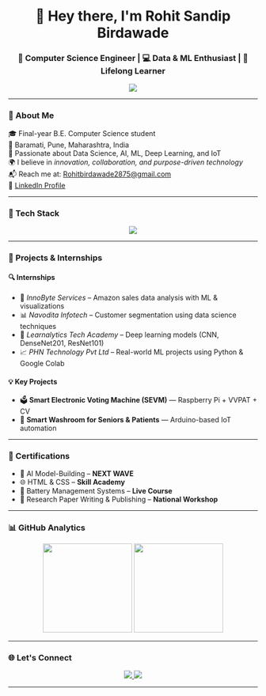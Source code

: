 <h1 align="center">👋 Hey there, I'm Rohit Sandip Birdawade</h1>
<h3 align="center">🧠 Computer Science Engineer | 💻 Data & ML Enthusiast | 🌱 Lifelong Learner</h3>

<p align="center">
  <img src="https://readme-typing-svg.herokuapp.com?color=36BCF7&center=true&vCenter=true&width=600&lines=Final+Year+CS+Student+from+Pune.;Data+Analyst+%7C+ML+%7C+IoT+%7C+Deep+Learning.;I+build+smart+systems+with+real+impact!;Welcome+to+my+GitHub+Universe!+🚀" />
</p>

---

### 🧾 About Me

🎓 Final-year B.E. Computer Science student  
📍 Baramati, Pune, Maharashtra, India  
🧠 Passionate about Data Science, AI, ML, Deep Learning, and IoT  
🌍 I believe in *innovation, collaboration, and purpose-driven technology*  
📬 Reach me at: [Rohitbirdawade2875@gmail.com](mailto:Rohitbirdawade2875@gmail.com)  
🔗 [LinkedIn Profile](https://www.linkedin.com/in/rohit-birdawade-0b4865238)

---

### 🔧 Tech Stack

<p align="center">
  <img src="https://skillicons.dev/icons?i=python,cpp,html,css,raspberrypi,tensorflow,sklearn,arduino,github,git" />
</p>

---

### 🚀 Projects & Internships

#### 🔍 **Internships**
- 🧪 *InnoByte Services* – Amazon sales data analysis with ML & visualizations  
- 📊 *Navodita Infotech* – Customer segmentation using data science techniques  
- 🤖 *Learnalytics Tech Academy* – Deep learning models (CNN, DenseNet201, ResNet101)  
- 📈 *PHN Technology Pvt Ltd* – Real-world ML projects using Python & Google Colab

#### 💡 **Key Projects**
- 🗳️ **Smart Electronic Voting Machine (SEVM)** — Raspberry Pi + VVPAT + CV  
- 🚽 **Smart Washroom for Seniors & Patients** — Arduino-based IoT automation

---

### 📜 Certifications

- 🧠 AI Model-Building – **NEXT WAVE**
- 🌐 HTML & CSS – **Skill Academy**
- 🔋 Battery Management Systems – **Live Course**
- 📝 Research Paper Writing & Publishing – **National Workshop**

---

### 📊 GitHub Analytics

<p align="center">
  <img src="https://github-readme-stats.vercel.app/api?username=rohitbirdawade007&show_icons=true&theme=tokyonight" height="180"/>
  <img src="https://github-readme-streak-stats.herokuapp.com/?user=rohitbirdawade007&theme=tokyonight" height="180"/>
</p>

---

### 🌐 Let's Connect

<p align="center">
  <a href="mailto:Rohitbirdawade2875@gmail.com">
    <img src="https://img.shields.io/badge/Email-D14836?style=for-the-badge&logo=gmail&logoColor=white"/>
  </a>
  <a href="https://www.linkedin.com/in/rohit-birdawade-0b4865238">
    <img src="https://img.shields.io/badge/LinkedIn-0A66C2?style=for-the-badge&logo=linkedin&logoColor=white"/>
  </a>
</p>

---



